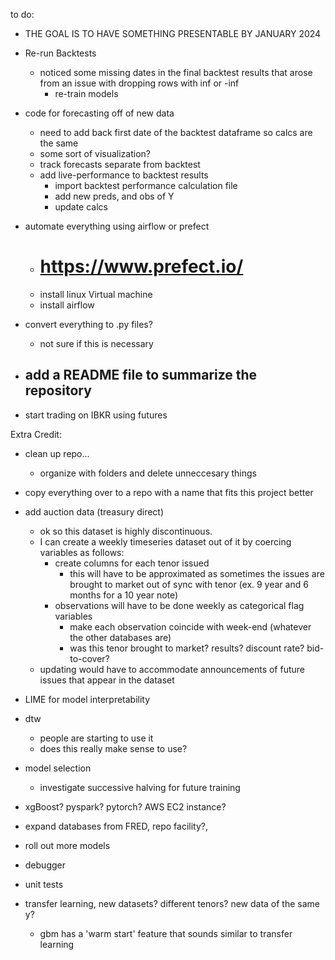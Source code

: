 to do:

- THE GOAL IS TO HAVE SOMETHING PRESENTABLE BY JANUARY 2024

- Re-run Backtests
    - noticed some missing dates in the final backtest results that arose from an issue with dropping rows with inf or -inf
        - re-train models

- code for forecasting off of new data
    - need to add back first date of the backtest dataframe so calcs are the same
    - some sort of visualization?
    - track forecasts separate from backtest
    - add live-performance to backtest results
        - import backtest performance calculation file
        - add new preds, and obs of Y
        - update calcs


- automate everything using airflow or prefect
    - # https://www.prefect.io/
    - install linux Virtual machine
    - install airflow

- convert everything to .py files?
    - not sure if this is necessary


- add a README file to summarize the repository
    - 

- start trading on IBKR using futures




Extra Credit:
- clean up repo...
    - organize with folders and delete unneccesary things
- copy everything over to a repo with a name that fits this project better
- add auction data (treasury direct)
    - ok so this dataset is highly discontinuous.
    - I can create a weekly timeseries dataset out of it by coercing variables as follows:
        - create columns for each tenor issued
            - this will have to be approximated as sometimes the issues are brought to market out of sync with tenor (ex. 9 year and 6 months for a 10 year note)
        - observations will have to be done weekly as categorical flag variables
            - make each observation coincide with week-end (whatever the other databases are)
            - was this tenor brought to market? results? discount rate? bid-to-cover?
    - updating would have to accommodate announcements of future issues that appear in the dataset
- LIME for model interpretability
- dtw
    - people are starting to use it
    - does this really make sense to use?
- model selection
    - investigate successive halving for future training
 
- xgBoost? pyspark? pytorch? AWS EC2 instance?

- expand databases from FRED, repo facility?,
- roll out more models
- debugger
- unit tests
- transfer learning, new datasets? different tenors? new data of the same y?
    - gbm has a 'warm start' feature that sounds similar to transfer learning
